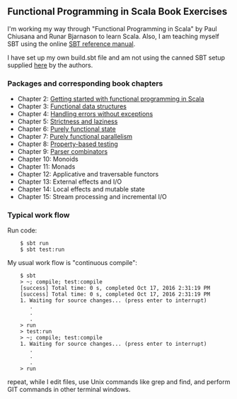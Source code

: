 ## Functional Programming in Scala Book Exercises
I'm working my way through "Functional Programming in Scala"
by Paul Chiusana and Runar Bjarnason to learn Scala.  Also, I am
teaching myself SBT using the online
[SBT reference manual](http://www.scala-sbt.org/).

I have set up my own build.sbt file and am not using the canned SBT
setup supplied [here](https://github.com/fpinscala/fpinscala) by the
authors.

### Packages and corresponding book chapters
* Chapter 2: [Getting started with functional programming in Scala](src/main/scala/fpinscala/gettingstarted/)
* Chapter 3: [Functional data structures](src/main/scala/fpinscala/datastructures/)
* Chapter 4: [Handling errors without exceptions](src/main/scala/fpinscala/errorhandling/)
* Chapter 5: [Strictness and laziness](src/main/scala/fpinscala/laziness/)
* Chapter 6: [Purely functional state](src/main/scala/fpinscala/state/)
* Chapter 7: [Purely functional parallelism](src/main/scala/fpinscala/parallelism/)
* Chapter 8: [Property-based testing](src/main/scala/fpinscala/testing/)
* Chapter 9: [Parser combinators](src/main/scala/fpinscala/parsing/)
* Chapter 10: Monoids
* Chapter 11: Monads
* Chapter 12: Applicative and traversable functors
* Chapter 13: External effects and I/O
* Chapter 14: Local effects and mutable state
* Chapter 15: Stream processing and incremental I/O

### Typical work flow
Run code:
```
    $ sbt run
    $ sbt test:run
```
My usual work flow is "continuous compile":
```
    $ sbt
    > ~; compile; test:compile
    [success] Total time: 0 s, completed Oct 17, 2016 2:31:19 PM
    [success] Total time: 0 s, completed Oct 17, 2016 2:31:19 PM
    1. Waiting for source changes... (press enter to interrupt)
       .
       .
       .
    > run
    > test:run
    > ~; compile; test:compile
    1. Waiting for source changes... (press enter to interrupt)
       .
       .
       .
    > run
```
repeat, while I edit files, use Unix commands like grep and
find, and perform GIT commands in other terminal windows.
